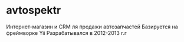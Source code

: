 # avtospektr
Интернет-магазин и CRM ля продажи автозапчастей
Базируется на фреймворке Yii
Разрабатывался в 2012-2013 г.г